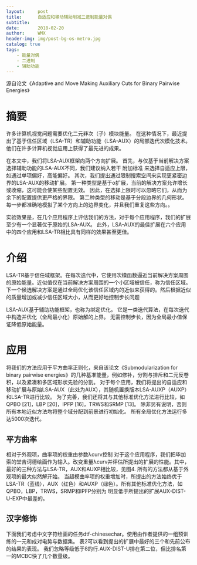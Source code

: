 ```yaml
---
layout:     post
title:      自适应和移动辅助削减二进制能量对偶
subtitle:   
date:       2018-02-20
author:     WMX
header-img: img/post-bg-os-metro.jpg
catalog: true
tags:
    - 能量对偶
    - 二进制
    - 辅助功能
---
```

源自论文《Adaptive and Move Making Auxiliary Cuts for Binary Pairwise Energies》

# 摘要

许多计算机视觉问题需要优化二元非次（子）模块能量。 
在这种情况下，最近提出了基于信任区域（LSA-TR）和辅助功能（LSA-AUX）的局部迭代次模化技术。 他们在许多计算机视觉应用上获得了最先进的成果。

在本文中，我们将LSA-AUX框架向两个方向扩展。
首先，与仅基于当前解决方案选择辅助功能的LSA-AUX不同，我们建议纳入若干 附加标准 来选择自适应上限，如通过单项偏好，高能偏好。
其次，我们提出通过限制搜索空间来实现更紧密边界的LSA-AUX的移动扩展。
第一种类型是基于α扩展，当前的解决方案允许增长或收缩，这可能会使某些配置无效。 因此，在选择上限时可以忽略它们，从而为余下的配置提供更严格的界限。 
第二种类型的移动是基于分段边界的几何形状。 每一步都准确地模拟了某个方向上的边界变化，并且我们重复这些方向。。

实验效果是，在几个应用程序上评估我们的方法，对于每个应用程序，我们的扩展至少有一个显著优于原始的LSA-AUX。 
此外，LSA-AUX的最佳扩展在六个应用中的四个应用和LSA-TR相比具有同样的效果甚至更佳。

# 介绍

LSA-TR基于信任域框架。在每次迭代中，它使用次模函数逼近当前解决方案周围的原始能量。近似值仅在当前解决方案周围的一个小区域被信任，称为信任区域。
下一个候选解决方案是通过全局优化该信任区域内的近似来获得的。然后根据近似的质量增加或减少信任区域大小，从而更好地控制步长问题

LSA-AUX基于辅助功能框架，也称为绑定优化。 它是一类迭代算法，在每次迭代中构造并优化（全局最小化）原始解的上界。
无需控制步长，因为全局最小值保证降低原始能量。

# 应用
将我们的方法应用于平方曲率正则化，来自该论文《Submodularization for binary pairwise energies》的几种基准能量，例如修补，分割与排斥和二元反卷积，以及紧凑和多区域形状先验的分割。 
对于每个应用，我们将提出的自适应和移动扩展与原始LSA-AUX（此处为AUX），其随机置换版本LSA-AUXP（AUXP）和LSA-TR进行比较。 为了完善，我们还将其与其他标准优化方法进行比较，如QPBO [21]，LBP [20]，IPFP [16]，TRWS和SRMP [13]。 除非另有说明，否则所有本地近似方法均将整个域分配到前景进行初始化。 所有全局优化方法运行多达5000次迭代。

## 平方曲率
相对于外观项，曲率项的权重由参数λcurv控制
对于这个应用程序，我们把毕加索的堂吉诃德绘画作为输入。改变重量λcurv并评估所提出的扩展的性能。其中，最好的三种方法与LSA-TR，AUX和AUXP相比较，见图4.
所有的方法都从基于外观项的最大似然解开始。 当超模曲率项的权重增加时，所提出的方法始终优于LSA-TR（蓝线），AUX（红色）和AUXP（绿色）。所有其他标准优化方法，如QPBO，LBP，TRWS，SRMP和IPFP分别为 明显低于所提出的扩展AUX-DIST-U-EXP中最差的。

## 汉字修饰
下面我们考虑中文字符绘画的任务dtf-chinesechar。使用由作者提供的一组预训练的一元和成对电势与数据集。 表2可以看到提出的扩展中最好的三个和先前公布的结果的表现。 我们忽略等级低于8的行.AUX-DIST-U排在第二位，但比排名第一的MCBC快了几个数量级。
